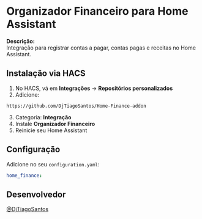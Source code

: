 # Organizador Financeiro para Home Assistant

**Descrição:**  
Integração para registrar contas a pagar, contas pagas e receitas no Home Assistant.

## Instalação via HACS

1. No HACS, vá em **Integrações** → **Repositórios personalizados**
2. Adicione:  
```
https://github.com/DjTiagoSantos/Home-Finance-addon
```
3. Categoria: **Integração**
4. Instale **Organizador Financeiro**
5. Reinicie seu Home Assistant

## Configuração

Adicione no seu `configuration.yaml`:

```yaml
home_finance:
```

## Desenvolvedor

[@DjTiagoSantos](https://github.com/DjTiagoSantos)
